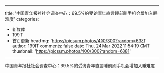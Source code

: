 
---
title: '中国青年报社社会调查中心：69.5%的受访青年直言睡前刷手机会增加入睡难度'
categories: 
 - 新媒体
 - 199IT
 - 首页更新
headimg: 'https://picsum.photos/400/300?random=6381'
author: 199IT
comments: false
date: Thu, 24 Mar 2022 11:54:19 GMT
thumbnail: 'https://picsum.photos/400/300?random=6381'
---

<div>   
中国青年报社社会调查中心：69.5%的受访青年直言睡前刷手机会增加入睡难度  
</div>
            